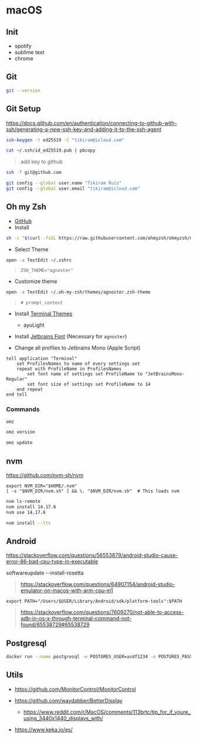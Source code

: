 # macOS

## Init

+ spotify
+ sublime text
+ chrome

## Git

```bash
git --version
```

## Git Setup

https://docs.github.com/en/authentication/connecting-to-github-with-ssh/generating-a-new-ssh-key-and-adding-it-to-the-ssh-agent

```bash
ssh-keygen -t ed25519 -C "tikiram@icloud.com"

cat ~/.ssh/id_ed25519.pub | pbcopy
```

> add key to github

```bash
ssh -T git@github.com
```

```bash
git config --global user.name "Tikiram Ruiz"
git config --global user.email "tikiram@icloud.com"
```

## Oh my Zsh 

* [GitHub](https://github.com/ohmyzsh/ohmyzsh)
* Install

```bash
sh -c "$(curl -fsSL https://raw.githubusercontent.com/ohmyzsh/ohmyzsh/master/tools/install.sh)"
```
* Select Theme

```bash
open -a TextEdit ~/.zshrc
```

> `ZSH_THEME="agnoster"`

* Customize theme

```bash
open -a TextEdit ~/.oh-my-zsh/themes/agnoster.zsh-theme
```
> `# prompt_context`

* Install [Terminal Themes](https://github.com/lysyi3m/macos-terminal-themes)
    + ayuLight
* Install [Jetbrains Font](https://www.jetbrains.com/lp/mono/) (Necessary for `agnoster`)

* Change all profiles to Jetbrains Mono (Apple Script)

```
tell application "Terminal"
    set ProfilesNames to name of every settings set
    repeat with ProfileName in ProfilesNames
        set font name of settings set ProfileName to "JetBrainsMono-Regular"
        set font size of settings set ProfileName to 14
    end repeat
end tell
```

### Commands

```bash
omz

omz version

omz update
```


## nvm

https://github.com/nvm-sh/nvm

```
export NVM_DIR="$HOME/.nvm"
[ -s "$NVM_DIR/nvm.sh" ] && \. "$NVM_DIR/nvm.sh"  # This loads nvm
```

```bash
nvm ls-remote
nvm install 14.17.6
nvm use 14.17.6
```
```bash
nvm install --lts
```

## Android

https://stackoverflow.com/questions/56553879/android-studio-cause-error-86-bad-cpu-type-in-executable

softwareupdate --install-rosetta

> https://stackoverflow.com/questions/64907154/android-studio-emulator-on-macos-with-arm-cpu-m1

```
export PATH="/Users/$USER/Library/Android/sdk/platform-tools":$PATH
```

> https://stackoverflow.com/questions/7609270/not-able-to-access-adb-in-os-x-through-terminal-command-not-found/65538729#65538729

## Postgresql

```bash
docker run --name postgresql -e POSTGRES_USER=asdf1234 -e POSTGRES_PASSWORD=asdf1234 -p 5432:5432 -d postgres
```

## Utils


+ https://github.com/MonitorControl/MonitorControl
+ https://github.com/waydabber/BetterDisplay
    - https://www.reddit.com/r/MacOS/comments/113brtc/tip_for_if_youre_using_3440x1440_displays_with/

+ https://www.keka.io/es/
